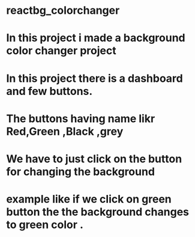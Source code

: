 # reactbg_colorchanger
# In this project i made a background color changer project
# In this project there is a dashboard and few buttons.
# The buttons having name likr Red,Green ,Black ,grey
# We have to just click on the  button for changing the background
# example like if we click on green button the  the background changes to green color .
